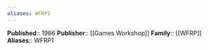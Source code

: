 ```yaml
---
aliases: WFRP1
---
```


**Published**:: 1986
**Publisher**:: [[Games Workshop]]
**Family**:: [[WFRP]]
**Aliases**:: WFRP1


